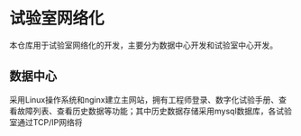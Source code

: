 # 试验室网络化

本仓库用于试验室网络化的开发，主要分为数据中心开发和试验室中心开发。

## 数据中心

采用Linux操作系统和nginx建立主网站，拥有工程师登录、数字化试验手册、查看故障列表、查看历史数据等功能；其中历史数据存储采用mysql数据库，各试验室通过TCP/IP网络将
